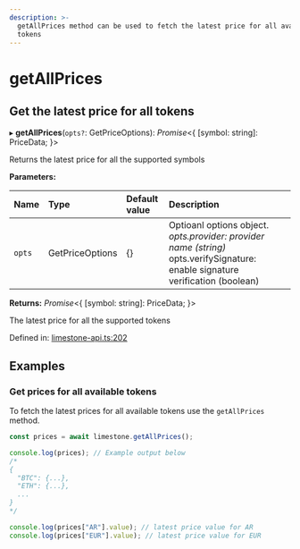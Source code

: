 ```yaml
---
description: >-
  getAllPrices method can be used to fetch the latest price for all available
  tokens
---
```


# getAllPrices

## Get the latest price for all tokens

▸ **getAllPrices**\(`opts?`: GetPriceOptions\): _Promise_&lt;{ \[symbol: string\]: PriceData; }&gt;

Returns the latest price for all the supported symbols

**Parameters:**

| Name | Type | Default value | Description |
| :--- | :--- | :--- | :--- |
| `opts` | GetPriceOptions | {} | Optioanl options object.  _opts.provider: provider name \(string\)_  opts.verifySignature: enable signature verification \(boolean\) |

**Returns:** _Promise_&lt;{ \[symbol: string\]: PriceData; }&gt;

The latest price for all the supported tokens

Defined in: [limestone-api.ts:202](https://github.com/limestone-finance/limestone-api/blob/6ba5e3a/src/limestone-api.ts#L202)

## Examples

### Get prices for all available tokens

To fetch the latest prices for all available tokens use the `getAllPrices` method.

```javascript
const prices = await limestone.getAllPrices();

console.log(prices); // Example output below
/*
{
  "BTC": {...},
  "ETH": {...},
  ...
}
*/

console.log(prices["AR"].value); // latest price value for AR
console.log(prices["EUR"].value); // latest price value for EUR
```

